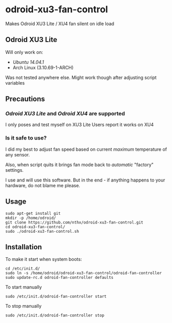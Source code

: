 # odroid-xu3-fan-control
Makes Odroid XU3 Lite / XU4 fan silent on idle load

## Odroid XU3 Lite

Will only work on:
* *Ubuntu 14.04.1*
* Arch Linux (3.10.69-1-ARCH)

Was not tested anywhere else. Might work though after adjusting script variables

## Precautions

### *Odroid XU3 Lite* and *Odroid XU4* are supported

I only poses and test myself on XU3 Lite
Users report it works on XU4

### Is it safe to use?

I did my best to adjust fan speed based on current *maximum* temperature of any sensor.

Also, when script quits it brings fan mode back to *automatic* "factory" settings.

I use and will use this software. But in the end - if anything happens to your hardware, do not blame me please.

## Usage

    sudo apt-get install git
    mkdir -p /home/odroid/
    git clone https://github.com/nthx/odroid-xu3-fan-control.git
    cd odroid-xu3-fan-control/
    sudo ./odroid-xu3-fan-control.sh

## Installation

To make it start when system boots:

    cd /etc/init.d/
    sudo ln -s /home/odroid/odroid-xu3-fan-control/odroid-fan-controller
    sudo update-rc.d odroid-fan-controller defaults

To start manually

    sudo /etc/init.d/odroid-fan-controller start

To stop manually

    sudo /etc/init.d/odroid-fan-controller stop

